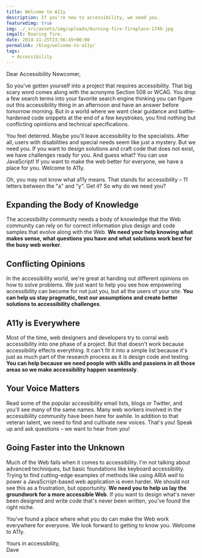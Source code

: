 ```yaml
---
title: Welcome to A11y
description: If you're new to accessibility, we need you.
featuredimg: true
img: ./_src/assets/img/uploads/burning-fire-fireplace-1749.jpg
imgalt: Roaring fire.
date: 2014-11-25T23:56:45+00:00
permalink: /blog/welcome-to-a11y/
tags:
  - Accessibility
---
```


Dear Accessibility Newcomer,

So you've gotten yourself into a project that requires accessibility. That big scary word comes along with the acronyms Section 508 or WCAG. You drop a few search terms into your favorite search engine thinking you can figure out this accessibility thing in an afternoon and have an answer before tomorrow morning. But in a world where we want clear guidance and battle-hardened code snippets at the end of a few keystrokes, you find nothing but conflicting opintions and technical specifications.

You feel deterred. Maybe you'll leave accessibility to the specialists. After all, users with disabilities and special needs seem like just a mystery. But we need you. If you want to design solutions and craft code that does not exist, we have challenges ready for you. And guess what? You can use JavaScript! If you want to make the web better for everyone, we have a place for you. Welcome to A11y.

Oh, you may not know what a11y means. That stands for accessibility – 11 letters between the "a" and "y". Get it? So why do we need you?

## Expanding the Body of Knowledge

The accessibility community needs a body of knowledge that the Web community can rely on for correct information plus design and code samples that evolve along with the Web. **We need your help knowing what makes sense, what questions you have and what solutions work best for the busy web worker**.

## Conflicting Opinions

In the accessibility world, we're great at handing out different opinions on how to solve problems. We just want to help you see how empowering accessibility can become for not just you, but all the users of your site. **You can help us stay pragmatic, test our assumptions and create better solutions to accessibility challenges**.

## A11y is Everywhere

Most of the time, web designers and developers try to corral web accessibility into one phase of a project. But that doesn't work because accessibility effects everything. It can't fit it into a simple list because it's just as much part of the research process as it is design code and testing. **You can help because we need people with skills and passions in all those areas so we make accessibility happen seamlessly**.

## Your Voice Matters

Read some of the popular accessibility email lists, blogs or Twitter, and you'll see many of the same names. Many web workers involved in the accessibility community have been here for awhile. In addition to that veteran talent, we need to find and cultivate new voices. That's you! Speak up and ask questions – we want to hear from you!

## Going Faster into the Unknown

Much of the Web fails when it comes to accessibility. I'm not talking about advanced techniques, but basic foundations like keyboard accessibility. Trying to find cutting-edge examples of methods like using ARIA _well_ to power a JavaScrript-based web application is even harder. We should not see this as a frustration, but opportunity. **We need you to help us lay the groundwork for a more accessible Web**. If you want to design what's never been designed and write code that's never been written, you've found the right niche.

You've found a place where what you do can make the Web work everywhere for everyone. We look forward to getting to know you. Welcome to A11y.

Yours in accessibility,  
Dave

